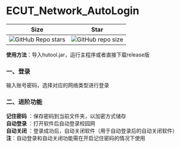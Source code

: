 # ECUT_Network_AutoLogin  
|    Size     |    Star     |
|                  :---:                   |                   :---:                    |
| ![GitHub Repo stars](https://img.shields.io/github/stars/Olvi73/ECUT_Network_AutoLogin) | ![GitHub repo size](https://img.shields.io/github/repo-size/Olvi73/ECUT_Network_AutoLogin) | 


**使用方法**：导入hutool.jar，运行主程序或者直接下载release版  
### 一、登录  
输入账号密码，选择对应的网络类型进行登录  
### 二、进阶功能
**记住密码** ：保存密码到当前文件夹，以加密方式储存  
**自动登录** ：打开软件后自动登录校园网  
**自动关闭** ：登录成功后，自动关闭软件（用于自动登录后的自动关闭软件）  
**注**：自动登录和自动关闭功能需在开启记住密码的情况下使用  
